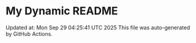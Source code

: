 # My Dynamic README
Updated at: Mon Sep 29 04:25:41 UTC 2025
This file was auto-generated by GitHub Actions.
